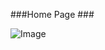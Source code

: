 ###Home Page ###

![Image](https://github.com/user-attachments/assets/516cb3e0-0e69-47f9-84c8-3ef72ef7eb60)
